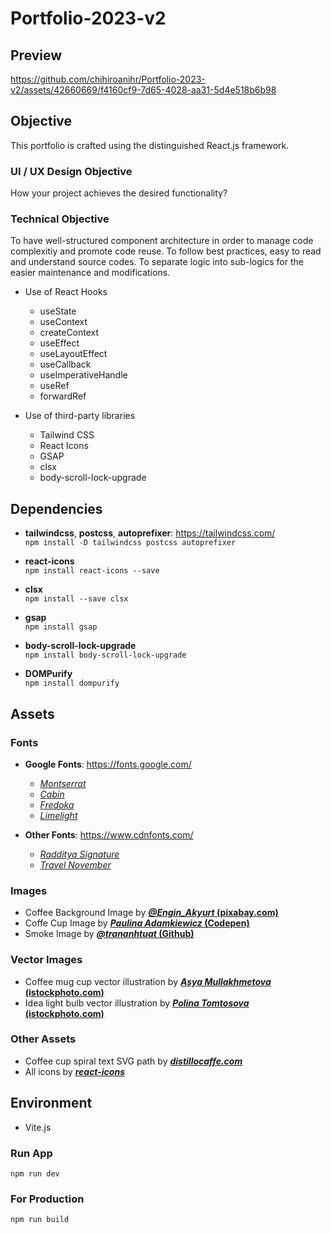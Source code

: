 # Portfolio-2023-v2

## Preview

https://github.com/chihiroanihr/Portfolio-2023-v2/assets/42660669/f4160cf9-7d65-4028-aa31-5d4e518b6b98

## Objective

This portfolio is crafted using the distinguished React.js framework.

### UI / UX Design Objective

How your project achieves the desired functionality?

### Technical Objective

To have well-structured component architecture in order to manage code complexitiy and promote code reuse.
To follow best practices, easy to read and understand source codes.
To separate logic into sub-logics for the easier maintenance and modifications.

- Use of React Hooks

  - useState
  - useContext
  - createContext
  - useEffect
  - useLayoutEffect
    <!-- - Control over the timing of animation -->
    <!-- - To avoid any flickering / flashing of the content (animation only starts before DOM painted) -->
  - useCallback
  - useImperativeHandle
  - useRef
  - forwardRef

- Use of third-party libraries

  - Tailwind CSS
  - React Icons
  - GSAP
  - clsx
  - body-scroll-lock-upgrade

## Dependencies

- **tailwindcss**, **postcss**, **autoprefixer**: https://tailwindcss.com/<br />
  `npm install -D tailwindcss postcss autoprefixer`

- **react-icons**<br />
  `npm install react-icons --save`

- **clsx**<br/>
  `npm install --save clsx`

- **gsap**<br />
  `npm install gsap`

- **body-scroll-lock-upgrade**<br />
  `npm install body-scroll-lock-upgrade`

- **DOMPurify** <br />
  `npm install dompurify`

## Assets

### Fonts

- **Google Fonts**: https://fonts.google.com/

  - [_Montserrat_](https://fonts.google.com/specimen/Montserrat)
  - [_Cabin_](https://fonts.google.com/specimen/Cabin)
  - [_Fredoka_](https://fonts.google.com/specimen/Fredoka)
  - [_Limelight_](https://fonts.google.com/specimen/Limelight)

- **Other Fonts**: https://www.cdnfonts.com/

  - [_Radditya Signature_](https://www.cdnfonts.com/radditya-signature.font)
  - [_Travel November_](https://www.creativefabrica.com/product/travel-november)

### Images

- Coffee Background Image by [**_@Engin\_Akyurt_ (pixabay.com)**](https://pixabay.com/photos/coffee-drink-caffeine-beverage-cup-6371149/)
- Coffe Cup Image by [**_Paulina Adamkiewicz_ (Codepen)**](https://codepen.io/apomekhanes/pen/BprZdq)
- Smoke Image by [**_@trananhtuat_ (Github)**](https://github.com/trananhtuat/css-smoke-effect/tree/main)

### Vector Images

- Coffee mug cup vector illustration by [**_Asya Mullakhmetova_ (istockphoto.com)**](https://www.istockphoto.com/vector/vector-mug-with-hot-coffee-tea-drawn-by-one-line-with-the-addition-of-color-gm1345529779-423577631)
- Idea light bulb vector illustration by [**_Polina Tomtosova_ (istockphoto.com)**](https://www.istockphoto.com/vector/idea-light-bulb-doodle-hand-drawn-gm1347977917-425324482)

### Other Assets

- Coffee cup spiral text SVG path by [**_distillocaffe.com_**](https://distillocaffe.com/en/)
- All icons by [**_react-icons_**](https://react-icons.github.io/react-icons/)

## Environment

- Vite.js

### Run App

`npm run dev`

### For Production

`npm run build`
